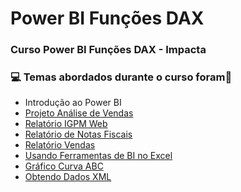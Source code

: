 # Power BI Funções DAX
### Curso Power BI Funções DAX - Impacta
### :computer: Temas abordados durante o curso foram:rocket:
- Introdução ao Power BI
- [Projeto Análise de Vendas](https://github.com/romulovieira777/Power_BI_Funcoes__DAX/tree/main/Projeto%20An%C3%A1lise%20de%20Vendas)
- [Relatório IGPM Web](https://github.com/romulovieira777/Power_BI_Funcoes__DAX/tree/main/Relat%C3%B3rio%20IGPM%20Web)
- [Relatório de Notas Fiscais](https://github.com/romulovieira777/Power_BI_Funcoes__DAX/tree/main/Relat%C3%B3rio%20de%20Notas%20Fiscais)
- [Relatório Vendas](https://github.com/romulovieira777/Power_BI_Funcoes__DAX/tree/main/Relat%C3%B3rio%20de%20Vendas)
- [Usando Ferramentas de BI no Excel](https://github.com/romulovieira777/Power_BI_Funcoes__DAX/tree/main/Usando%20Ferramentas%20de%20BI%20no%20Excel)
- [Gráfico Curva ABC](https://github.com/romulovieira777/Power_BI_Funcoes__DAX/tree/main/Gr%C3%A1fico%20Curva%20ABC)
- [Obtendo Dados XML]()
